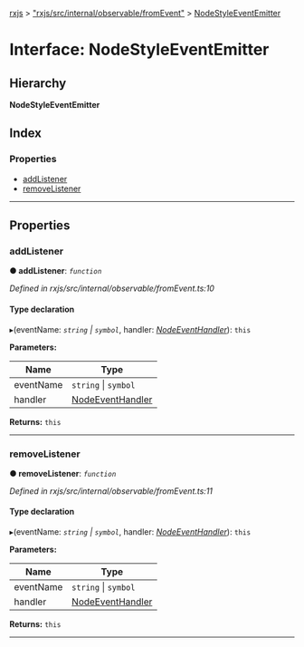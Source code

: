 [rxjs](../README.md) > ["rxjs/src/internal/observable/fromEvent"](../modules/_rxjs_src_internal_observable_fromevent_.md) > [NodeStyleEventEmitter](../interfaces/_rxjs_src_internal_observable_fromevent_.nodestyleeventemitter.md)

# Interface: NodeStyleEventEmitter

## Hierarchy

**NodeStyleEventEmitter**

## Index

### Properties

* [addListener](_rxjs_src_internal_observable_fromevent_.nodestyleeventemitter.md#addlistener)
* [removeListener](_rxjs_src_internal_observable_fromevent_.nodestyleeventemitter.md#removelistener)

---

## Properties

<a id="addlistener"></a>

###  addListener

**● addListener**: *`function`*

*Defined in rxjs/src/internal/observable/fromEvent.ts:10*

#### Type declaration
▸(eventName: *`string` \| `symbol`*, handler: *[NodeEventHandler](../modules/_rxjs_src_internal_observable_fromevent_.md#nodeeventhandler)*): `this`

**Parameters:**

| Name | Type |
| ------ | ------ |
| eventName | `string` \| `symbol` |
| handler | [NodeEventHandler](../modules/_rxjs_src_internal_observable_fromevent_.md#nodeeventhandler) |

**Returns:** `this`

___
<a id="removelistener"></a>

###  removeListener

**● removeListener**: *`function`*

*Defined in rxjs/src/internal/observable/fromEvent.ts:11*

#### Type declaration
▸(eventName: *`string` \| `symbol`*, handler: *[NodeEventHandler](../modules/_rxjs_src_internal_observable_fromevent_.md#nodeeventhandler)*): `this`

**Parameters:**

| Name | Type |
| ------ | ------ |
| eventName | `string` \| `symbol` |
| handler | [NodeEventHandler](../modules/_rxjs_src_internal_observable_fromevent_.md#nodeeventhandler) |

**Returns:** `this`

___

